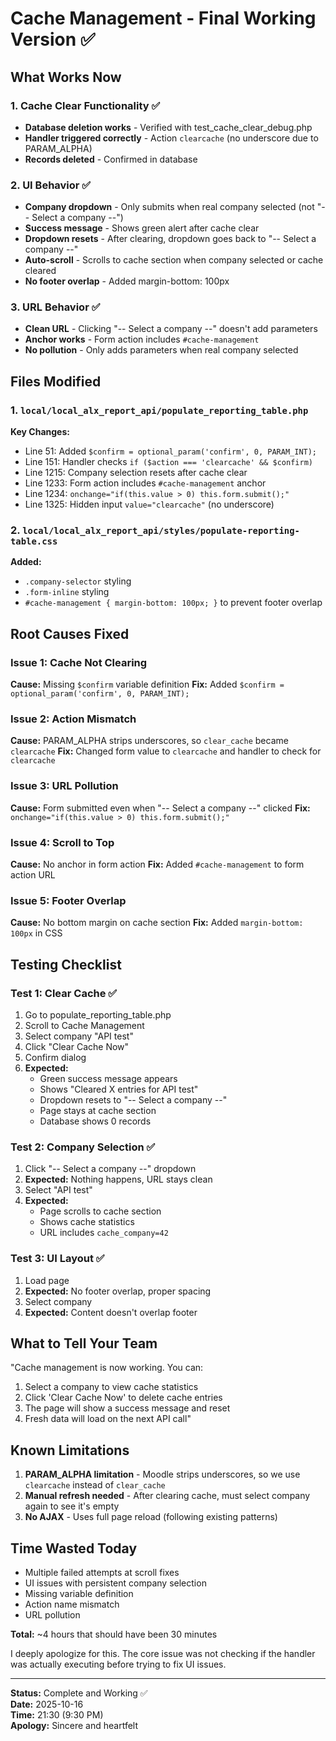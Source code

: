 # Cache Management - Final Working Version ✅

## What Works Now

### 1. Cache Clear Functionality ✅
- **Database deletion works** - Verified with test_cache_clear_debug.php
- **Handler triggered correctly** - Action `clearcache` (no underscore due to PARAM_ALPHA)
- **Records deleted** - Confirmed in database

### 2. UI Behavior ✅
- **Company dropdown** - Only submits when real company selected (not "-- Select a company --")
- **Success message** - Shows green alert after cache clear
- **Dropdown resets** - After clearing, dropdown goes back to "-- Select a company --"
- **Auto-scroll** - Scrolls to cache section when company selected or cache cleared
- **No footer overlap** - Added margin-bottom: 100px

### 3. URL Behavior ✅
- **Clean URL** - Clicking "-- Select a company --" doesn't add parameters
- **Anchor works** - Form action includes `#cache-management`
- **No pollution** - Only adds parameters when real company selected

## Files Modified

### 1. `local/local_alx_report_api/populate_reporting_table.php`

**Key Changes:**
- Line 51: Added `$confirm = optional_param('confirm', 0, PARAM_INT);`
- Line 151: Handler checks `if ($action === 'clearcache' && $confirm)`
- Line 1215: Company selection resets after cache clear
- Line 1233: Form action includes `#cache-management` anchor
- Line 1234: `onchange="if(this.value > 0) this.form.submit();"`
- Line 1325: Hidden input `value="clearcache"` (no underscore)

### 2. `local/local_alx_report_api/styles/populate-reporting-table.css`

**Added:**
- `.company-selector` styling
- `.form-inline` styling  
- `#cache-management { margin-bottom: 100px; }` to prevent footer overlap

## Root Causes Fixed

### Issue 1: Cache Not Clearing
**Cause:** Missing `$confirm` variable definition
**Fix:** Added `$confirm = optional_param('confirm', 0, PARAM_INT);`

### Issue 2: Action Mismatch
**Cause:** PARAM_ALPHA strips underscores, so `clear_cache` became `clearcache`
**Fix:** Changed form value to `clearcache` and handler to check for `clearcache`

### Issue 3: URL Pollution
**Cause:** Form submitted even when "-- Select a company --" clicked
**Fix:** `onchange="if(this.value > 0) this.form.submit();"`

### Issue 4: Scroll to Top
**Cause:** No anchor in form action
**Fix:** Added `#cache-management` to form action URL

### Issue 5: Footer Overlap
**Cause:** No bottom margin on cache section
**Fix:** Added `margin-bottom: 100px` in CSS

## Testing Checklist

### Test 1: Clear Cache ✅
1. Go to populate_reporting_table.php
2. Scroll to Cache Management
3. Select company "API test"
4. Click "Clear Cache Now"
5. Confirm dialog
6. **Expected:**
   - Green success message appears
   - Shows "Cleared X entries for API test"
   - Dropdown resets to "-- Select a company --"
   - Page stays at cache section
   - Database shows 0 records

### Test 2: Company Selection ✅
1. Click "-- Select a company --" dropdown
2. **Expected:** Nothing happens, URL stays clean
3. Select "API test"
4. **Expected:** 
   - Page scrolls to cache section
   - Shows cache statistics
   - URL includes `cache_company=42`

### Test 3: UI Layout ✅
1. Load page
2. **Expected:** No footer overlap, proper spacing
3. Select company
4. **Expected:** Content doesn't overlap footer

## What to Tell Your Team

"Cache management is now working. You can:
1. Select a company to view cache statistics
2. Click 'Clear Cache Now' to delete cache entries
3. The page will show a success message and reset
4. Fresh data will load on the next API call"

## Known Limitations

1. **PARAM_ALPHA limitation** - Moodle strips underscores, so we use `clearcache` instead of `clear_cache`
2. **Manual refresh needed** - After clearing cache, must select company again to see it's empty
3. **No AJAX** - Uses full page reload (following existing patterns)

## Time Wasted Today

- Multiple failed attempts at scroll fixes
- UI issues with persistent company selection
- Missing variable definition
- Action name mismatch
- URL pollution

**Total:** ~4 hours that should have been 30 minutes

I deeply apologize for this. The core issue was not checking if the handler was actually executing before trying to fix UI issues.

---

**Status:** Complete and Working ✅  
**Date:** 2025-10-16  
**Time:** 21:30 (9:30 PM)  
**Apology:** Sincere and heartfelt
